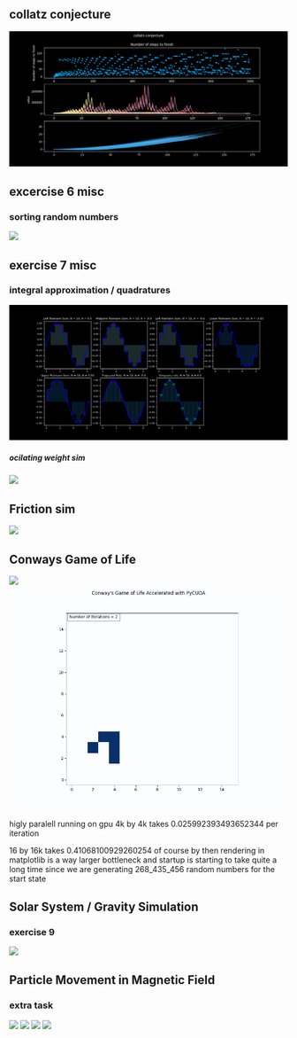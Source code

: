


## collatz conjecture
![](https://github.com/Frederik353/Programering-og-Modelering-X/blob/main/oving_2/collatz_conjecture_visualized1.png)

## excercise 6 misc
### sorting random numbers

![](https://github.com/Frederik353/Programering-og-Modelering-X/blob/main/oving%_6/random_numbers_plotted.png)

## exercise 7 misc
### integral approximation / quadratures

![](https://github.com/Frederik353/Programering-og-Modelering-X/blob/main/oving_7/integral_aproximations.png)

##### ocilating weight sim
![](https://github.com/Frederik353/Programering-og-Modelering-X/blob/main/oving_7/spring_animation.gif)

## Friction sim
![](https://github.com/Frederik353/Programering-og-Modelering-X/blob/main/friction_sim/animation.gif)

## Conways Game of Life
![](https://github.com/Frederik353/Programering-og-Modelering-X/blob/main/oving_8/LIFE/patterns/standard.gif)
![](https://github.com/Frederik353/Programering-og-Modelering-X/blob/main/oving_8/LIFE/patterns/glider%20loop%20p64.gif)

higly paralell running on gpu 
4k by 4k takes 0.025992393493652344 per iteration

16 by 16k  takes 0.41068100929260254
of course by then rendering in matplotlib is a way larger bottleneck
and startup is starting to take quite a long time since we are generating
268_435_456 random numbers for the start state

## Solar System / Gravity Simulation 
### exercise 9

![](https://github.com/Frederik353/Programering-og-Modelering-X/blob/main/oving_9/3d%20matplotlib/animation.gif)

## Particle Movement in Magnetic Field
### extra task
![](https://github.com/Frederik353/Programering-og-Modelering-X/blob/main/extra_oppgave/v0.24.gif)
![](https://github.com/Frederik353/Programering-og-Modelering-X/blob/main/extra_oppgave/v0.4.gif)
![](https://github.com/Frederik353/Programering-og-Modelering-X/blob/main/extra_oppgave/v0.41.gif)
![](https://github.com/Frederik353/Programering-og-Modelering-X/blob/main/extra_oppgave/v0.gif)
